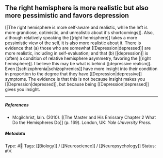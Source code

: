 ## The right hemisphere is more realistic but also more pessimistic and favors depression # 

[[The right hemisphere is more self-aware and realistic, while the left is more grandiose, optimistic, and unrealistic about it's shortcomings]]. Also, although relatively speaking the [[right hemisphere]] takes a more pessimistic view of the self, it is also more realistic about it. There is evidence that (a) those who are somewhat [[Depression|depressed]] are more realistic, including in self-evaluation; and that (b) [[depression]] is (often) a condition of relative hemisphere asymmetry, favoring the [[right hemisphere]]. I believe this may be what is behind [[depressive realism]]. Even [[schizophrenia|schizophrenics]] have more insight into their condition in proportion to the degree that they have [[Depression|depressive]] symptoms. The evidence is that this is not because insight makes you [[Depression|depressed]], but because being [[Depression|depressed]] gives you insight.

___

##### References

- Mcgilchrist, Iain. (2010). [[The Master and His Emissary Chapter 2 What Do the Hemispheres Do]] (p. 169). London, UK: _Yale University Press_.

##### Metadata

Type: #🔴 
Tags: [[Biology]] / [[Neuroscience]] / [[Neuropsychology]]
Status: #☀️ 